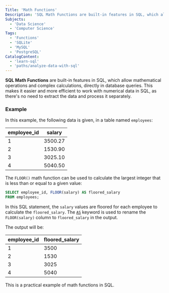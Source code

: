 ```yaml
---
Title: 'Math Functions'
Description: 'SQL Math Functions are built-in features in SQL, which allow mathematical operations directly in database queries.'
Subjects:
  - 'Data Science'
  - 'Computer Science'
Tags:
  - 'Functions'
  - 'SQLite'
  - 'MySQL'
  - 'PostgreSQL'
CatalogContent:
  - 'learn-sql'
  - 'paths/analyze-data-with-sql'
---
```


**SQL Math Functions** are built-in features in SQL, which allow mathematical operations and complex calculations, directly in database queries. This makes it easier and more efficient to work with numerical data in SQL, as there's no need to extract the data and process it separately.

### Example

In this example, the following data is given, in a table named `employees`:

| employee_id | salary  |
| ----------- | ------- |
| 1           | 3500.27 |
| 2           | 1530.90 |
| 3           | 3025.10 |
| 4           | 5040.50 |

The `FLOOR()` math function can be used to calculate the largest integer that is less than or equal to a given value:

```sql
SELECT employee_id, FLOOR(salary) AS floored_salary
FROM employees;
```

In this SQL statement, the `salary` values are floored for each employee to calculate the `floored_salary`. The [`AS`](https://www.codecademy.com/resources/docs/sql/commands/as) keyword is used to rename the `FLOOR(salary)` column to `floored_salary` in the output.

The output will be:

| employee_id | floored_salary |
| ----------- | -------------- |
| 1           | 3500           |
| 2           | 1530           |
| 3           | 3025           |
| 4           | 5040           |

This is a practical example of math functions in SQL.
